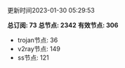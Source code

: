 更新时间2023-01-30 05:29:53

**总订阅: 73**
**总节点: 2342**
**有效节点: 306**
- trojan节点: 36
- v2ray节点: 149
- ss节点: 121
